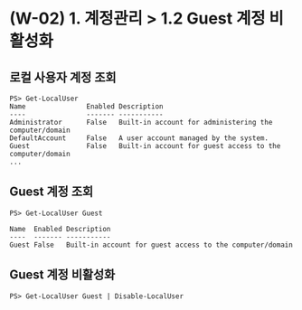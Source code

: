 # (W-02) 1. 계정관리 > 1.2 Guest 계정 비활성화

## 로컬 사용자 계정 조회

```
PS> Get-LocalUser
Name               Enabled Description
----               ------- -----------
Administrator      False   Built-in account for administering the computer/domain
DefaultAccount     False   A user account managed by the system.
Guest              False   Built-in account for guest access to the computer/domain
...
```

## Guest 계정 조회
```
PS> Get-LocalUser Guest

Name  Enabled Description
----  ------- -----------
Guest False   Built-in account for guest access to the computer/domain
```

## Guest 계정 비활성화
```
PS> Get-LocalUser Guest | Disable-LocalUser
```

